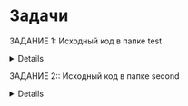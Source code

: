 
# Задачи 
ЗАДАНИЕ 1: Исходный код в папке test
<details>
  
Создать систему классов для отображения геометрических фигур: Окружность, треугольник, квадрат, многоугольник, линия, эллипс. Можете давать еще фигуры на свое усмотрение.

Каждая фигура, кроме свойств для настроек размеров (например, для окружности координаты центра и радиус) должна иметь настройки: цвет линии, цвет заливки и глубина.

Создать приложение, которое считывает список фигур и их параметры из файла xml или json и отображает их на экране (можно в консоли, можно в графическом режиме)
</details>

ЗАДАНИЕ 2:: Исходный код в папке second
<details>
  
Создать приложение - менеджер потоков.
Приложение может быть как графическим так и консольным. Задание будет сформулировано в терминах графического приложения, то есть я буду говорить про кнопки. Для консольного приложения соответствующий функционал можно реализовать при помощи "горячих клавиш"

Приложение имеет кнопку "Start", "Stop", "Send", "Exit".

При нажатии на кнопку "Start" приложение стартует новый поток и присваивает ему номер

При нажатии на кнопку "Stop" приложении останавливает последний запущенный поток. Если запущенных потоков нет, то останавливает приложение

При нажатии на кнопку "Exit" приложение завершает все потоки и останавливается

Приложение должно в режиме реального времени отображать список запущенных потоков с именами и временем исполнения. Потоки отображаются в списке только после получения подтверждения от потока, что он был успешно запущен.

При нажатии кнопки "Send" приложение должно предлагать послать сообщение конкретному потоку или всем потокам. Сообщение вводит пользователь.

Каждое поток при получении сообщения создает файл (если он еще не создан) название_потока.txt и записывает туда полученное сообщение.

Также должен существовать файл куда записываются все сообщения для всех потоков. Файл должен быть защищен от совместного использования потоками.
  
</details>
